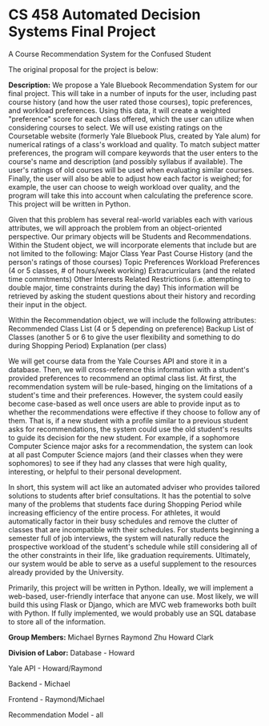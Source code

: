 # CS 458 Automated Decision Systems Final Project
A Course Recommendation System for the Confused Student

The original proposal for the project is below:

**Description:**
We propose a Yale Bluebook Recommendation System for our final project. This will take in a number of inputs for the user, including past course history (and how the user rated those courses), topic preferences, and workload preferences. Using this data, it will create a weighted "preference" score for each class offered, which the user can utilize when considering courses to select. We will use existing ratings on the Coursetable website (formerly Yale Bluebook Plus, created by Yale alum) for numerical ratings of a class's workload and quality. To match subject matter preferences, the program will compare keywords that the user enters to the course's name and description (and possibly syllabus if available). The user's ratings of old courses will be used when evaluating similar courses. Finally, the user will also be able to adjust how each factor is weighed; for example, the user can choose to weigh workload over quality, and the program will take this into account when calculating the preference score. This project will be written in Python. 

Given that this problem has several real-world variables each with various attributes, we will approach the problem from an object-oriented perspective. Our primary objects will be Students and Recommendations. Within the Student object, we will incorporate elements that include but are not limited to the following:
	Major
	Class Year
	Past Course History (and the person's ratings of those courses)
	Topic Preferences
	Workload Preferences (4 or 5 classes, # of hours/week working)
	Extracurriculars (and the related time commitments)
	Other Interests
	Related Restrictions (i.e. attempting to double major, time constraints during the day)
This information will be retrieved by asking the student questions about their history and recording their input in the object.

Within the Recommendation object, we will include the following attributes:
	Recommended Class List (4 or 5 depending on preference)
	Backup List of Classes (another 5 or 6 to give the user flexibility and something to do during Shopping Period)
	Explanation (per class)

We will get course data from the Yale Courses API and store it in a database. Then, we will cross-reference this information with a student's provided preferences to recommend an optimal class list. At first, the recommendation system will be rule-based, hinging on the limitations of a student's time and their preferences. However, the system could easily become case-based as well once users are able to provide input as to whether the recommendations were effective if they choose to follow any of them. That is, if a new student with a profile similar to a previous student asks for recommendations, the system could use the old student's results to guide its decision for the new student. For example, if a sophomore Computer Science major asks for a recommendation, the system can look at all past Computer Science majors (and their classes when they were sophomores) to see if they had any classes that were high quality, interesting, or helpful to their personal development.

In short, this system will act like an automated adviser who provides tailored solutions to students after brief consultations. It has the potential to solve many of the problems that students face during Shopping Period while increasing efficiency of the entire process. For athletes, it would automatically factor in their busy schedules and remove the clutter of classes that are incompatible with their schedules. For students beginning a semester full of job interviews, the system will naturally reduce the prospective workload of the student's schedule while still considering all of the other constraints in their life, like graduation requirements. Ultimately, our system would be able to serve as a useful supplement to the resources already provided by the University.

Primarily, this project will be written in Python. Ideally, we will implement a web-based, user-friendly interface that anyone can use. Most likely, we will build this using Flask or Django, which are MVC web frameworks both built with Python. If fully implemented, we would probably use an SQL database to store all of the information.

**Group Members:**
Michael Byrnes
Raymond Zhu
Howard Clark

**Division of Labor:**
Database - Howard

Yale API - Howard/Raymond

Backend - Michael

Frontend - Raymond/Michael

Recommendation Model - all
